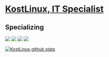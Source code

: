 # [KostLinux, IT Specialist](https://github.com/KostLinux)

## Specializing

![](https://img.shields.io/badge/OS-Linux-informational?style=flat&logo=linux&logoColor=white&color=2bbc8a)
![](https://img.shields.io/badge/Shell-Bash-informational?style=flat&logo=gnu-bash&logoColor=white&color=2bbc8a)
![](https://img.shields.io/badge/Automatization-Ansible-informational?style=flat&logo=ansible&logoColor=white&color=2bbc8a)
![](https://img.shields.io/badge/Automatization-Ansible-informational?style=flat&logo=ansible&logoColor=white&color=0d2985)

[![KostLinux github stats](https://github-readme-stats.vercel.app/api?username=KostLinux&theme=tokyonight&show_icons=true&line_height=40)](https://github.com/anuraghazra/github-readme-stats)
